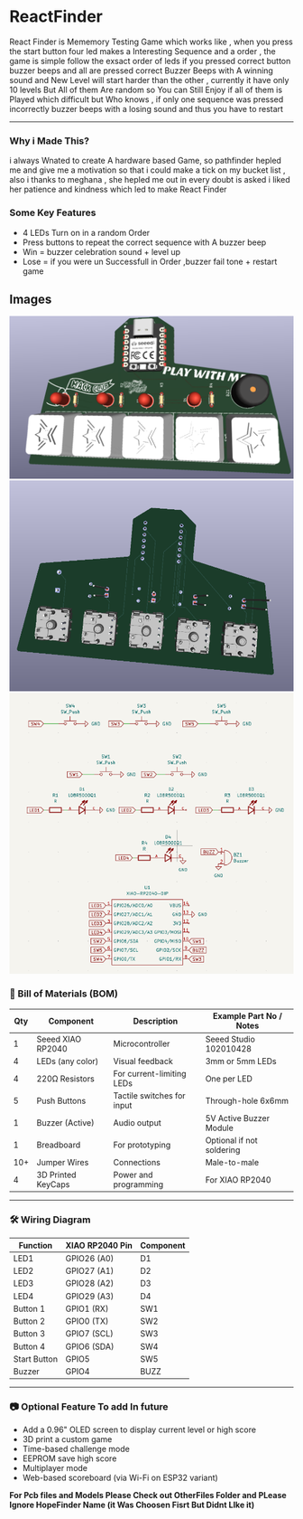 # ReactFinder

React Finder is Mememory Testing Game which works like , when you press the start button four led makes a Interesting Sequence and a order , the game is simple follow the exsact order of leds if you pressed correct button buzzer beeps and all are pressed correct Buzzer Beeps with A winning sound and New Level will start harder than the other , currently it have only 10 levels But All of them Are random so You can Still Enjoy if all of them is Played which difficult but Who knows , if only one sequence was pressed incorrectly buzzer beeps with a losing sound and thus you have to restart 

---
### Why i Made This?
i always Wnated to create A hardware based Game, so pathfinder hepled me and give me a motivation so that i could make a tick on my bucket list , also i thanks to meghana , she hepled me out in every doubt is asked i liked her patience and kindness which led to make React Finder 

### Some Key Features 

* 4 LEDs Turn on in a random Order 
* Press buttons to repeat the correct sequence with A buzzer beep
* Win = buzzer celebration sound + level up
* Lose = if you were un Successfull in Order ,buzzer fail tone + restart game

## Images 
![](https://github.com/Armaan240/ReactFinder/blob/main/OtherFiles/Screenshot%20(100).png)
![](https://github.com/Armaan240/ReactFinder/blob/main/OtherFiles/Screenshot%20(102).png)
![](https://github.com/Armaan240/ReactFinder/blob/main/OtherFiles/Screenshot%20(101).png)

### 🔩 Bill of Materials (BOM)

| Qty | Component         | Description                          | Example Part No / Notes   |
| --- | ----------------- | ------------------------------------ | ------------------------- |
| 1   | Seeed XIAO RP2040 | Microcontroller                      | Seeed Studio 102010428    |
| 4   | LEDs (any color)  | Visual feedback                      | 3mm or 5mm LEDs           |
| 4   | 220Ω Resistors    | For current-limiting LEDs            | One per LED               |
| 5   | Push Buttons      | Tactile switches for input           | Through-hole 6x6mm        |
| 1   | Buzzer (Active)   | Audio output                         | 5V Active Buzzer Module   |
| 1   | Breadboard        | For prototyping                      | Optional if not soldering |
| 10+ | Jumper Wires      | Connections                          | Male-to-male              |
| 4   | 3D Printed KeyCaps| Power and programming                | For XIAO RP2040           |

---

### 🛠️ Wiring Diagram 

| Function     | XIAO RP2040 Pin | Component |
| ------------ | --------------- | --------- |
| LED1         | GPIO26 (A0)     | D1        |
| LED2         | GPIO27 (A1)     | D2        |
| LED3         | GPIO28 (A2)     | D3        |
| LED4         | GPIO29 (A3)     | D4        |
| Button 1     | GPIO1 (RX)      | SW1       |
| Button 2     | GPIO0 (TX)      | SW2       |
| Button 3     | GPIO7 (SCL)     | SW3       |
| Button 4     | GPIO6 (SDA)     | SW4       |
| Start Button | GPIO5           | SW5       |
| Buzzer       | GPIO4           | BUZZ      |


---

### 📷 Optional Feature To add In future 

* Add a 0.96" OLED screen to display current level or high score
* 3D print a custom game
* Time-based challenge mode
* EEPROM save high score
* Multiplayer mode
* Web-based scoreboard (via Wi-Fi on ESP32 variant)

**For Pcb files and Models Please Check out OtherFiles Folder and PLease Ignore HopeFinder Name (it Was Choosen Fisrt But Didnt LIke it)**
